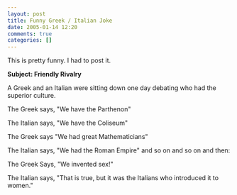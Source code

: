```yaml
---
layout: post
title: Funny Greek / Italian Joke
date: 2005-01-14 12:20
comments: true
categories: []
---
```

This is pretty funny. I had to post it.

<b>Subject: Friendly Rivalry                                                  
</b>
                                                                            
A Greek and an Italian were sitting down one day debating who had the      
 superior culture.                                                          
                                                                            
                                                                            
The Greek says, "We have the Parthenon"                                    
                                                                            
                                                                            
The Italian says, "We have the Coliseum"                                   
                                                                            
                                                                            
                                                                            
                                                                            
                                                                            
The Greek says "We had great Mathematicians"                               
                                                                            
                                                                            
The Italian says, "We had the Roman Empire" and so on and so on and then:  
                                                                            
                                                                            
                                                                            
                                                                            
                                                                            
The Greek Says, "We invented sex!"                                         
                                                                            
                                                                            
The Italian says, "That is true, but it was the Italians who introduced it 
 to women."
